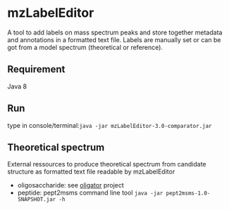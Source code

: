 # mzLabelEditor
A tool to add labels on mass spectrum peaks and store together metadata and annotations in a formatted text file. Labels are manually set or can be got from a model spectrum (theoretical or reference).

## Requirement

Java 8

## Run

type in console/terminal:`java -jar mzLabelEditor-3.0-comparator.jar`

##  Theoretical spectrum
External ressources to produce theoretical spectrum from candidate structure as formatted text file readable by mzLabelEditor

* oligosaccharide: see [oligator](https://github.com/vlollier/oligator) project
* peptide: pept2msms command line tool `java -jar pept2msms-1.0-SNAPSHOT.jar -h`

